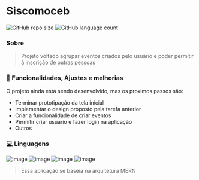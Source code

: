 # Siscomoceb

![GitHub repo size](https://img.shields.io/github/repo-size/artsmoura/siscomoceb)
![GitHub language count](https://img.shields.io/github/languages/count/artsmoura/siscomoceb)

### Sobre

> Projeto voltado agrupar eventos criados pelo usuário e poder permitir à inscrição de outras pessoas 

### 🔨 Funcionalidades, Ajustes e melhorias

O projeto ainda está sendo desenvolvido, mas os proximos passos são:

- Terminar prototipação da tela inicial
- Implementar o design proposto pela tarefa anterior
- Criar a funcionalidade de criar eventos
- Permitir criar usuario e fazer login na aplicação 
- Outros

### 💻 Linguagens

![image](https://img.shields.io/badge/MongoDB-4EA94B?style=for-the-badge&logo=mongodb&logoColor=white)
![image](https://img.shields.io/badge/Express.js-404D59?style=for-the-badge)
![image](https://img.shields.io/badge/React-20232A?style=for-the-badge&logo=react&logoColor=61DAFB)
![image](https://img.shields.io/badge/Node.js-43853D?style=for-the-badge&logo=node.js&logoColor=white)
> Essa aplicação se baseia na arquitetura MERN

